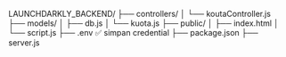 LAUNCHDARKLY_BACKEND/
├── controllers/
│   └── koutaController.js
├── models/
│   ├── db.js
│   └── kuota.js
├── public/
│   ├── index.html
│   └── script.js
├── .env               ✅ simpan credential
├── package.json
├── server.js
